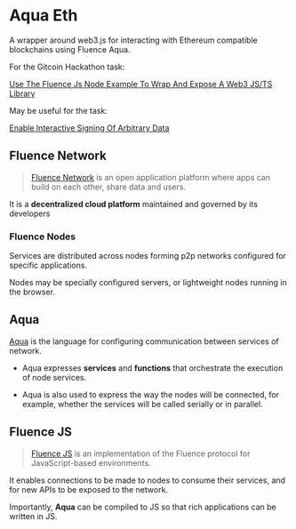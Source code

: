 # Aqua Eth

A wrapper around web3.js for interacting with Ethereum compatible blockchains using Fluence Aqua.

For the Gitcoin Hackathon task:

[Use The Fluence Js Node Example To Wrap And Expose A Web3 JS/TS Library](https://gitcoin.co/issue/fluencelabs/gitcoin-gr12-hackathon/1/100027204)

May be useful for the task:

[Enable Interactive Signing Of Arbitrary Data](https://gitcoin.co/issue/fluencelabs/gitcoin-gr12-hackathon/2/100027205)

## Fluence Network
> [Fluence Network](https://fluence.network/) is an open application platform where apps can build on each other, share data and users.

It is a **decentralized cloud platform** maintained and governed by its developers

### Fluence Nodes
Services are distributed across nodes forming p2p networks configured for specific applications.

Nodes may be specially configured servers, or lightweight nodes running in the browser.

## Aqua
[Aqua](https://doc.fluence.dev/aqua-book/) is the language for configuring communication between services of network.

* Aqua expresses **services** and **functions** that orchestrate the execution of node services.

* Aqua is also used to express the way the nodes will be connected, for example, whether the services will be called serially or in parallel.

## Fluence JS

> [Fluence JS](https://doc.fluence.dev/docs/fluence-js) is an implementation of the Fluence protocol for JavaScript-based environments.

It enables connections to be made to nodes to consume their services, and for new APIs to be exposed to the network.

Importantly, **Aqua** can be compiled to JS so that rich applications can be written in JS.
